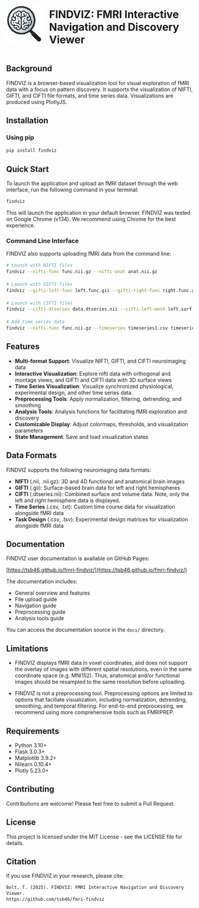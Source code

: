 <div style="display: flex; align-items: center; gap: 20px;">
<img src="findviz/static/images/FIND.png" width="100" height="100" alt="findviz-logo">
<h1>FINDVIZ: FMRI Interactive Navigation and Discovery Viewer</h1>
</div>

## Background

FINDVIZ is a browser-based visualization tool for visual exploration of fMRI data with a focus on pattern discovery. It supports the visualization of NIFTI, GIFTI, and CIFTI file formats, and time series data. Visualizations are produced using PlotlyJS. 


## Installation

### Using pip

```bash
pip install findviz
```

## Quick Start

To launch the application and upload an fMRI dataset through the web interface, run the following command in your terminal:

```bash
findviz
```

This will launch the application in your default browser. FINDVIZ was tested on Google Chrome (v134). We recommend using Chrome for the best experience. 

### Command Line Interface
FINDVIZ also supports uploading fMRI data from the command line:

```bash
# Launch with NIFTI files
findviz --nifti-func func.nii.gz --nifti-anat anat.nii.gz

# Launch with GIFTI files
findviz --gifti-left-func left.func.gii --gifti-right-func right.func.gii --gifti-left-mesh left.surf.gii --gifti-right-mesh right.surf.gii

# Launch with CIFTI files
findviz --cifti-dtseries data.dtseries.nii --cifti-left-mesh left.surf.gii --cifti-right-mesh right.surf.gii

# Add time series data
findviz --nifti-func func.nii.gz --timeseries timeseries1.csv timeseries2.csv
```

## Features

- **Multi-format Support**: Visualize NIFTI, GIFTI, and CIFTI neuroimaging data
- **Interactive Visualization**: Explore nifti data with orthogonal and montage views, and GIFTI and CIFTI data with 3D surface views
- **Time Series Visualization**: Visualize synchronized physiological, experimental design, and other time series data.
- **Preprocessing Tools**: Apply normalization, filtering, detrending, and smoothing
- **Analysis Tools**: Analysis functions for facilitating fMRI exploration and discovery
- **Customizable Display**: Adjust colormaps, thresholds, and visualization parameters
- **State Management**: Save and load visualization states

## Data Formats

FINDVIZ supports the following neuroimaging data formats:

- **NIFTI** (.nii, .nii.gz): 3D and 4D functional and anatomical brain images
- **GIFTI** (.gii): Surface-based brain data for left and right hemispheres
- **CIFTI** (.dtseries.nii): Combined surface and volume data. Note, only the left and right hemisphere data is displayed.
- **Time Series** (.csv, .txt): Custom time course data for visualization alongside fMRI data
- **Task Design** (.csv, .tsv): Experimental design matrices for visualization alongside fMRI data

## Documentation

FINDVIZ user documentation is available on GitHub Pages:

[https://tsb46.github.io/fmri-findviz/](https://tsb46.github.io/fmri-findviz/)

The documentation includes:
- General overview and features
- File upload guide
- Navigation guide
- Preprocessing guide
- Analysis tools guide

You can access the documentation source in the `docs/` directory.

## Limitations

- FINDVIZ displays fMRI data in voxel coordinates, and does not support the overlay of images with different spatial resolutions, even in the same coordinate space (e.g. MNI152). Thus, anatomical and/or functional images should be resampled to the same resolution before uploading.

- FINDVIZ is not a preprocessing tool. Preprocessing options are limited to options that faciliate visualization, including normalization, detrending, smoothing, and temporal filtering. For end-to-end preprocessing, we recommend using more comprehensive tools such as FMRIPREP.



## Requirements

- Python 3.10+
- Flask 3.0.3+
- Matplotlib 3.9.2+
- Nilearn 0.10.4+
- Plotly 5.23.0+

## Contributing

Contributions are welcome! Please feel free to submit a Pull Request.

## License

This project is licensed under the MIT License - see the LICENSE file for details.

## Citation

If you use FINDVIZ in your research, please cite:

```
Bolt, T. (2025). FINDVIZ: FMRI Interactive Navigation and Discovery Viewer. 
https://github.com/tsb46/fmri-findviz
```
